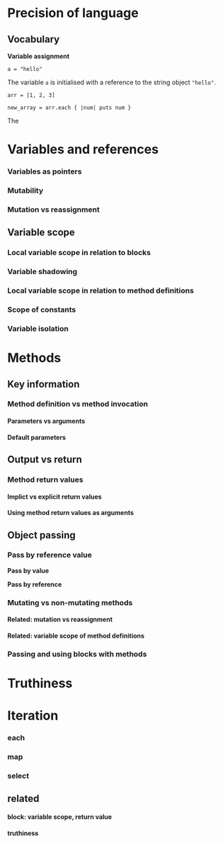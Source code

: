 
# Precision of language

## Vocabulary

**Variable assignment**

```
a = "hello"
```

The variable `a` is initialised with a reference to the string object `"hello"`.

```
arr = [1, 2, 3]

new_array = arr.each { |num| puts num }
```

The


# Variables and references

### Variables as pointers

### Mutability

### Mutation vs reassignment

## Variable scope

### Local variable scope in relation to blocks

### Variable shadowing

### Local variable scope in relation to method definitions

### Scope of constants

### Variable isolation


# Methods

## Key information

### Method definition vs method invocation

#### Parameters vs arguments

#### Default parameters

## Output vs return

### Method return values

#### Implict vs explicit return values

#### Using method return values as arguments

## Object passing
### Pass by reference value

**Pass by value**

**Pass by reference**
### Mutating vs non-mutating methods

#### Related: mutation vs reassignment

#### Related: variable scope of method definitions

### Passing and using blocks with methods


# Truthiness
 

# Iteration

### each

### map

### select

## related

#### block: variable scope, return value

#### truthiness

#### 